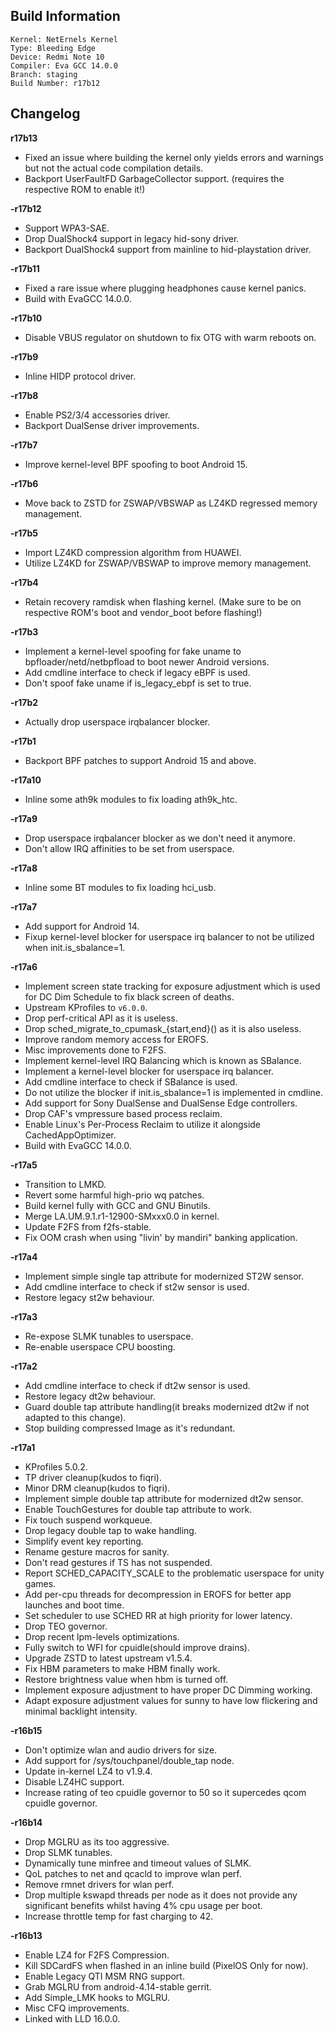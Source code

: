 ## Build Information
```
Kernel: NetErnels Kernel
Type: Bleeding Edge
Device: Redmi Note 10
Compiler: Eva GCC 14.0.0
Branch: staging
Build Number: r17b12
```
## Changelog
**r17b13**
* Fixed an issue where building the kernel only yields errors and warnings but not the actual code compilation details.
* Backport UserFaultFD GarbageCollector support. (requires the respective ROM to enable it!)

**-r17b12**
* Support WPA3-SAE.
* Drop DualShock4 support in legacy hid-sony driver.
* Backport DualShock4 support from mainline to hid-playstation driver.

**-r17b11**
* Fixed a rare issue where plugging headphones cause kernel panics.
* Build with EvaGCC 14.0.0.

**-r17b10**
* Disable VBUS regulator on shutdown to fix OTG with warm reboots on.

**-r17b9**
* Inline HIDP protocol driver.

**-r17b8**
* Enable PS2/3/4 accessories driver.
* Backport DualSense driver improvements.

**-r17b7**
* Improve kernel-level BPF spoofing to boot Android 15.

**-r17b6**
* Move back to ZSTD for ZSWAP/VBSWAP as LZ4KD regressed memory management.

**-r17b5**
* Import LZ4KD compression algorithm from HUAWEI.
* Utilize LZ4KD for ZSWAP/VBSWAP to improve memory management.

**-r17b4**
* Retain recovery ramdisk when flashing kernel. (Make sure to be on respective ROM's boot and vendor_boot before flashing!)

**-r17b3**
* Implement a kernel-level spoofing for fake uname to bpfloader/netd/netbpfload to boot newer Android versions.
* Add cmdline interface to check if legacy eBPF is used.
* Don't spoof fake uname if is_legacy_ebpf is set to true.

**-r17b2**
* Actually drop userspace irqbalancer blocker.

**-r17b1**
* Backport BPF patches to support Android 15 and above.

**-r17a10**
* Inline some ath9k modules to fix loading ath9k_htc.

**-r17a9**
* Drop userspace irqbalancer blocker as we don't need it anymore.
* Don't allow IRQ affinities to be set from userspace.

**-r17a8**
* Inline some BT modules to fix loading hci_usb.

**-r17a7**
* Add support for Android 14.
* Fixup kernel-level blocker for userspace irq balancer to not be utilized when init.is_sbalance=1.

**-r17a6**
* Implement screen state tracking for exposure adjustment which is used for DC Dim Schedule to fix black screen of deaths.
* Upstream KProfiles to `v6.0.0`.
* Drop perf-critical API as it is useless.
* Drop sched_migrate_to_cpumask_{start,end}() as it is also useless.
* Improve random memory access for EROFS.
* Misc improvements done to F2FS.
* Implement kernel-level IRQ Balancing which is known as SBalance.
* Implement a kernel-level blocker for userspace irq balancer.
* Add cmdline interface to check if SBalance is used.
* Do not utilize the blocker if init.is_sbalance=1 is implemented in cmdline.
* Add support for Sony DualSense and DualSense Edge controllers.
* Drop CAF's vmpressure based process reclaim.
* Enable Linux's Per-Process Reclaim to utilize it alongside CachedAppOptimizer.
* Build with EvaGCC 14.0.0.

**-r17a5**
* Transition to LMKD.
* Revert some harmful high-prio wq patches.
* Build kernel fully with GCC and GNU Binutils.
* Merge LA.UM.9.1.r1-12900-SMxxx0.0 in kernel.
* Update F2FS from f2fs-stable.
* Fix OOM crash when using "livin' by mandiri" banking application.

**-r17a4**
* Implement simple single tap attribute for modernized ST2W sensor.
* Add cmdline interface to check if st2w sensor is used.
* Restore legacy st2w behaviour.

**-r17a3**
* Re-expose SLMK tunables to userspace.
* Re-enable userspace CPU boosting.

**-r17a2**
* Add cmdline interface to check if dt2w sensor is used.
* Restore legacy dt2w behaviour.
* Guard double tap attribute handling(it breaks modernized dt2w if not adapted to this change).
* Stop building compressed Image as it's redundant.

**-r17a1**
* KProfiles 5.0.2.
* TP driver cleanup(kudos to fiqri).
* Minor DRM cleanup(kudos to fiqri).
* Implement simple double tap attribute for modernized dt2w sensor.
* Enable TouchGestures for double tap attribute to work.
* Fix touch suspend workqueue.
* Drop legacy double tap to wake handling.
* Simplify event key reporting.
* Rename gesture macros for sanity.
* Don't read gestures if TS has not suspended.
* Report SCHED_CAPACITY_SCALE to the problematic userspace for unity games.
* Add per-cpu threads for decompression in EROFS for better app launches and boot time.
* Set scheduler to use SCHED RR at high priority for lower latency.
* Drop TEO governor.
* Drop recent lpm-levels optimizations.
* Fully switch to WFI for cpuidle(should improve drains).
* Upgrade ZSTD to latest upstream v1.5.4.
* Fix HBM parameters to make HBM finally work.
* Restore brightness value when hbm is turned off.
* Implement exposure adjustment to have proper DC Dimming working.
* Adapt exposure adjustment values for sunny to have low flickering and minimal backlight intensity.

**-r16b15**
* Don't optimize wlan and audio drivers for size.
* Add support for /sys/touchpanel/double_tap node.
* Update in-kernel LZ4 to v1.9.4.
* Disable LZ4HC support.
* Increase rating of teo cpuidle governor to 50 so it supercedes qcom cpuidle governor.

**-r16b14**

* Drop MGLRU as its too aggressive.
* Drop SLMK tunables.
* Dynamically tune minfree and timeout values of SLMK.
* QoL patches to net and qcacld to improve wlan perf.
* Remove rmnet drivers for wlan perf.
* Drop multiple kswapd threads per node as it does not provide any significant benefits whilst having 4% cpu usage per boot.
* Increase throttle temp for fast charging to 42.

**-r16b13**

* Enable LZ4 for F2FS Compression.
* Kill SDCardFS when flashed in an inline build (PixelOS Only for now).
* Enable Legacy QTI MSM RNG support.
* Grab MGLRU from android-4.14-stable gerrit.
* Add Simple_LMK hooks to MGLRU.
* Misc CFQ improvements.
* Linked with LLD 16.0.0.
